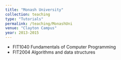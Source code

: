 ```yaml
---
title: "Monash University"
collection: teaching
type: "Tutorials"
permalink: /teaching/MonashUni
venue: "Clayton Campus"
year: 2013-2015
---
```

* FIT1040 Fundamentals of Computer Programming
* FIT2004 Algorithms and data structures
